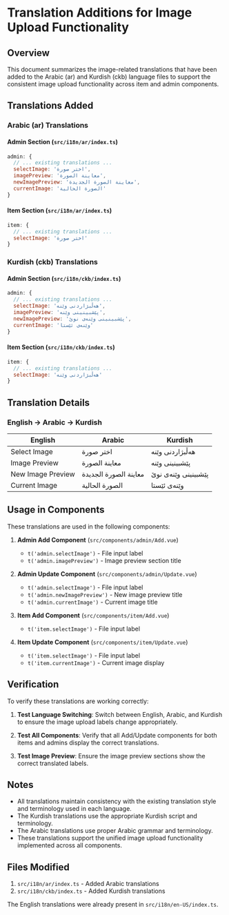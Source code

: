 # Translation Additions for Image Upload Functionality

## Overview
This document summarizes the image-related translations that have been added to the Arabic (ar) and Kurdish (ckb) language files to support the consistent image upload functionality across item and admin components.

## Translations Added

### Arabic (ar) Translations

#### Admin Section (`src/i18n/ar/index.ts`)
```javascript
admin: {
  // ... existing translations ...
  selectImage: 'اختر صورة',
  imagePreview: 'معاينة الصورة',
  newImagePreview: 'معاينة الصورة الجديدة',
  currentImage: 'الصورة الحالية'
}
```

#### Item Section (`src/i18n/ar/index.ts`)
```javascript
item: {
  // ... existing translations ...
  selectImage: 'اختر صورة'
}
```

### Kurdish (ckb) Translations

#### Admin Section (`src/i18n/ckb/index.ts`)
```javascript
admin: {
  // ... existing translations ...
  selectImage: 'هەڵبژاردنی وێنە',
  imagePreview: 'پێشبینینی وێنە',
  newImagePreview: 'پێشبینینی وێنەی نوێ',
  currentImage: 'وێنەی ئێستا'
}
```

#### Item Section (`src/i18n/ckb/index.ts`)
```javascript
item: {
  // ... existing translations ...
  selectImage: 'هەڵبژاردنی وێنە'
}
```

## Translation Details

### English → Arabic → Kurdish

| English | Arabic | Kurdish |
|---------|--------|---------|
| Select Image | اختر صورة | هەڵبژاردنی وێنە |
| Image Preview | معاينة الصورة | پێشبینینی وێنە |
| New Image Preview | معاينة الصورة الجديدة | پێشبینینی وێنەی نوێ |
| Current Image | الصورة الحالية | وێنەی ئێستا |

## Usage in Components

These translations are used in the following components:

1. **Admin Add Component** (`src/components/admin/Add.vue`)
   - `t('admin.selectImage')` - File input label
   - `t('admin.imagePreview')` - Image preview section title

2. **Admin Update Component** (`src/components/admin/Update.vue`)
   - `t('admin.selectImage')` - File input label
   - `t('admin.newImagePreview')` - New image preview title
   - `t('admin.currentImage')` - Current image title

3. **Item Add Component** (`src/components/item/Add.vue`)
   - `t('item.selectImage')` - File input label

4. **Item Update Component** (`src/components/item/Update.vue`)
   - `t('item.selectImage')` - File input label
   - `t('item.currentImage')` - Current image display

## Verification

To verify these translations are working correctly:

1. **Test Language Switching**: Switch between English, Arabic, and Kurdish to ensure the image upload labels change appropriately.

2. **Test All Components**: Verify that all Add/Update components for both items and admins display the correct translations.

3. **Test Image Preview**: Ensure the image preview sections show the correct translated labels.

## Notes

- All translations maintain consistency with the existing translation style and terminology used in each language.
- The Kurdish translations use the appropriate Kurdish script and terminology.
- The Arabic translations use proper Arabic grammar and terminology.
- These translations support the unified image upload functionality implemented across all components.

## Files Modified

1. `src/i18n/ar/index.ts` - Added Arabic translations
2. `src/i18n/ckb/index.ts` - Added Kurdish translations

The English translations were already present in `src/i18n/en-US/index.ts`. 